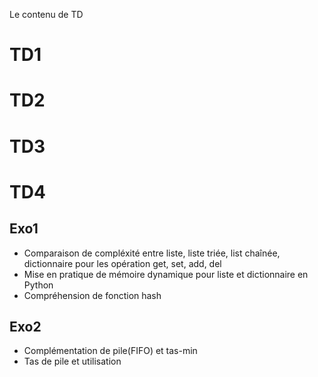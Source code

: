 Le contenu de TD
# TD1

# TD2

# TD3

# TD4
## Exo1
- Comparaison de compléxité entre liste, liste triée, list chaînée, dictionnaire pour les opération get, set, add, del
- Mise en pratique de mémoire dynamique pour liste et dictionnaire en Python
- Compréhension de fonction hash
## Exo2
- Complémentation de pile(FIFO) et tas-min
- Tas de pile et utilisation